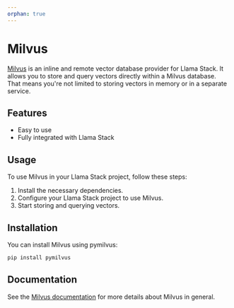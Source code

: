 ```yaml
---
orphan: true
---
```

# Milvus

[Milvus](https://milvus.io/) is an inline and remote vector database provider for Llama Stack. It 
allows you to store and query vectors directly within a Milvus database.
That means you're not limited to storing vectors in memory or in a separate service.

## Features

- Easy to use
- Fully integrated with Llama Stack

## Usage

To use Milvus in your Llama Stack project, follow these steps:

1. Install the necessary dependencies.
2. Configure your Llama Stack project to use Milvus.
3. Start storing and querying vectors.

## Installation

You can install Milvus using pymilvus:

```bash
pip install pymilvus
```
## Documentation
See the [Milvus documentation](https://milvus.io/docs/install-overview.md) for more details about Milvus in general.
